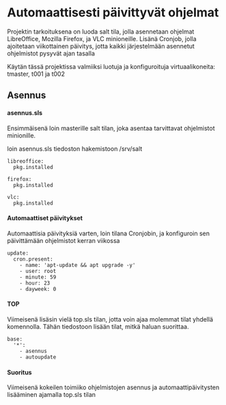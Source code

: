 # Automaattisesti päivittyvät ohjelmat
Projektin tarkoituksena on luoda salt tila, jolla asennetaan ohjelmat LibreOffice, Mozilla Firefox, ja VLC minioneille. Lisänä Cronjob, jolla ajoitetaan viikottainen päivitys, jotta kaikki järjestelmään asennetut ohjelmistot pysyvät ajan tasalla

Käytän tässä projektissa valmiiksi luotuja ja konfiguroituja virtuaalikoneita: tmaster, t001 ja t002
## Asennus
#### asennus.sls
Ensimmäisenä loin masterille salt tilan, joka asentaa tarvittavat ohjelmistot minionille.

loin asennus.sls tiedoston hakemistoon /srv/salt

    libreoffice:
      pkg.installed

    firefox:
      pkg.installed

    vlc:
      pkg.installed

#### Automaattiset päivitykset
Automaattisia päivityksiä varten, loin tilana Cronjobin, ja konfiguroin sen päivittämään ohjelmistot kerran viikossa

    update:
      cron.present:
        - name: 'apt-update && apt upgrade -y'
        - user: root
        - minute: 59
        - hour: 23
        - dayweek: 0

#### TOP

Viimeisenä lisäsin vielä top.sls tilan, jotta voin ajaa molemmat tilat yhdellä komennolla. Tähän tiedostoon lisään tilat, mitkä haluan suorittaa.

    base:
      '*':
        - asennus
        - autoupdate

#### Suoritus

Viimeisenä kokeilen toimiiko ohjelmistojen asennus ja automaattipäivitysten lisääminen ajamalla top.sls tilan
